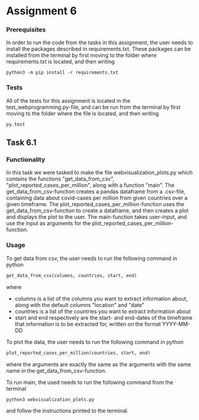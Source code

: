 # Assignment 6

### Prerequisites

In order to run the code from the tasks in this assignment, the user needs to install the packages described in requirements.txt. These packages can be installed from the terminal by first moving to the folder where requirements.txt is located, and then writing

```
python3 -m pip install -r requirements.txt
```

### Tests

All of the tests for this assignment is located in the test_webprogramming.py-file, and can be run from the terminal by first moving to the folder where the file is located, and then writing

```
py.test
```

## Task 6.1

### Functionality

In this task we were tasked to make the file webvisualization_plots.py which contains the functions "get_data_from_csv", "plot_reported_cases_per_million", along with a function "main". The get_data_from_csv-function creates a pandas dataframe from a .csv-file, containing data about covid-cases per million from given countries over a given timeframe. The plot_reported_cases_per_million-function uses the get_data_from_csv-function to create a dataframe, and then creates a plot and displays the plot to the user. The main-function takes user-input, and use the input as arguments for the plot_reported_cases_per_million-function. 

### Usage

To get data from csv, the user needs to run the following command in python

```python
get_data_from_csv(columns, countries, start, end)
```

where
- columns is a list of the columns you want to extract information about, along with the default columns "location" and "date" 
- countries is a list of the countries you want to extract information about
- start and end respectively are the start- and end-dates of the timeframe that information is to be extracted for, written on the format YYYY-MM-DD

To plot the data, the user needs to run the following command in python

```python
plot_reported_cases_per_million(countries, start, end)
```

where the arguments are exactly the same as the arguments with the same name in the get_data_from_csv-function.

To run main, the used needs to run the following command from the terminal

```
python3 webvisualization_plots.py
```

and follow the instructions printed to the terminal.
